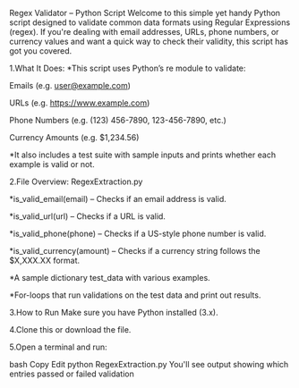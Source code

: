 Regex Validator – Python Script Welcome to this simple yet handy Python script designed to validate common data formats using Regular Expressions (regex). If you're dealing with email addresses, URLs, phone numbers, or currency values and want a quick way to check their validity, this script has got you covered.

1.What It Does:
 *This script uses Python’s re module to validate:

Emails (e.g. user@example.com)

URLs (e.g. https://www.example.com)

Phone Numbers (e.g. (123) 456-7890, 123-456-7890, etc.)

Currency Amounts (e.g. $1,234.56)

 *It also includes a test suite with sample inputs and prints whether each example is valid or not.

2.File Overview: RegexExtraction.py

*is_valid_email(email) – Checks if an email address is valid.

*is_valid_url(url) – Checks if a URL is valid.

*is_valid_phone(phone) – Checks if a US-style phone number is valid.

*is_valid_currency(amount) – Checks if a currency string follows the $X,XXX.XX format.

*A sample dictionary test_data with various examples.

*For-loops that run validations on the test data and print out results.

3.How to Run Make sure you have Python installed (3.x).

4.Clone this or download the file.

5.Open a terminal and run:

bash Copy Edit python RegexExtraction.py You'll see output showing which entries passed or failed validation
